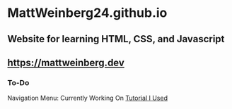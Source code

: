 ﻿# MattWeinberg24.github.io
## Website for learning HTML, CSS, and Javascript
## https://mattweinberg.dev

### To-Do
Navigation Menu: Currently Working On [Tutorial I Used](https://youtu.be/gXkqy0b4M5g)